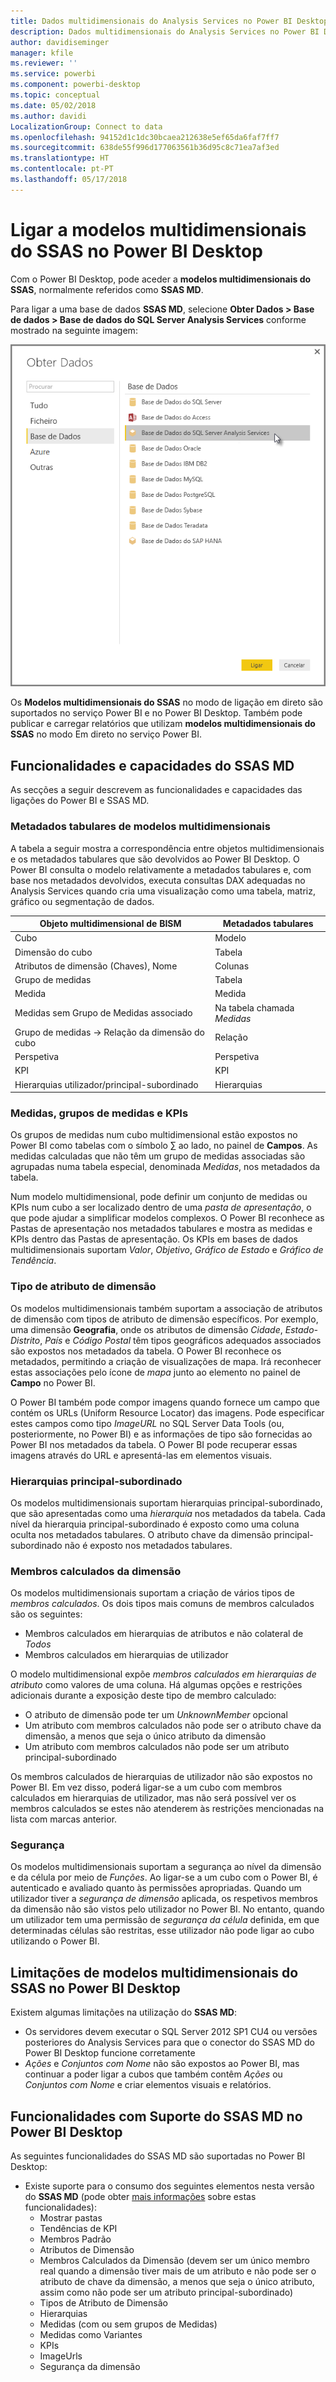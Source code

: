 ```yaml
---
title: Dados multidimensionais do Analysis Services no Power BI Desktop
description: Dados multidimensionais do Analysis Services no Power BI Desktop
author: davidiseminger
manager: kfile
ms.reviewer: ''
ms.service: powerbi
ms.component: powerbi-desktop
ms.topic: conceptual
ms.date: 05/02/2018
ms.author: davidi
LocalizationGroup: Connect to data
ms.openlocfilehash: 94152d1c1dc30bcaea212638e5ef65da6faf7ff7
ms.sourcegitcommit: 638de55f996d177063561b36d95c8c71ea7af3ed
ms.translationtype: HT
ms.contentlocale: pt-PT
ms.lasthandoff: 05/17/2018
---
```

# <a name="connect-to-ssas-multidimensional-models-in-power-bi-desktop"></a>Ligar a modelos multidimensionais do SSAS no Power BI Desktop
Com o Power BI Desktop, pode aceder a **modelos multidimensionais do SSAS**, normalmente referidos como **SSAS MD**.

Para ligar a uma base de dados **SSAS MD**, selecione **Obter Dados &gt; Base de dados &gt; Base de dados do SQL Server Analysis Services** conforme mostrado na seguinte imagem:

![](media/desktop-ssas-multidimensional/ssas-multidimensional-2.png)

Os **Modelos multidimensionais do SSAS** no modo de ligação em direto são suportados no serviço Power BI e no Power BI Desktop. Também pode publicar e carregar relatórios que utilizam **modelos multidimensionais do SSAS** no modo Em direto no serviço Power BI.

## <a name="capabilities-and-features-of-ssas-md"></a>Funcionalidades e capacidades do SSAS MD
As secções a seguir descrevem as funcionalidades e capacidades das ligações do Power BI e SSAS MD.

### <a name="tabular-metadata-of-multidimensional-models"></a>Metadados tabulares de modelos multidimensionais
A tabela a seguir mostra a correspondência entre objetos multidimensionais e os metadados tabulares que são devolvidos ao Power BI Desktop. O Power BI consulta o modelo relativamente a metadados tabulares e, com base nos metadados devolvidos, executa consultas DAX adequadas no Analysis Services quando cria uma visualização como uma tabela, matriz, gráfico ou segmentação de dados.

| Objeto multidimensional de BISM | Metadados tabulares |
| --- | --- |
| Cubo |Modelo |
| Dimensão do cubo |Tabela |
| Atributos de dimensão (Chaves), Nome |Colunas |
| Grupo de medidas |Tabela |
| Medida |Medida |
| Medidas sem Grupo de Medidas associado |Na tabela chamada *Medidas* |
| Grupo de medidas -> Relação da dimensão do cubo |Relação |
| Perspetiva |Perspetiva |
| KPI |KPI |
| Hierarquias utilizador/principal-subordinado |Hierarquias |

### <a name="measures-measure-groups-and-kpis"></a>Medidas, grupos de medidas e KPIs
Os grupos de medidas num cubo multidimensional estão expostos no Power BI como tabelas com o símbolo ∑ ao lado, no painel de **Campos**. As medidas calculadas que não têm um grupo de medidas associadas são agrupadas numa tabela especial, denominada *Medidas*, nos metadados da tabela.

Num modelo multidimensional, pode definir um conjunto de medidas ou KPIs num cubo a ser localizado dentro de uma *pasta de apresentação*, o que pode ajudar a simplificar modelos complexos. O Power BI reconhece as Pastas de apresentação nos metadados tabulares e mostra as medidas e KPIs dentro das Pastas de apresentação. Os KPIs em bases de dados multidimensionais suportam *Valor*, *Objetivo*, *Gráfico de Estado* e *Gráfico de Tendência*.

### <a name="dimension-attribute-type"></a>Tipo de atributo de dimensão
Os modelos multidimensionais também suportam a associação de atributos de dimensão com tipos de atributo de dimensão específicos. Por exemplo, uma dimensão **Geografia**, onde os atributos de dimensão *Cidade*, *Estado-Distrito*, *País* e *Código Postal* têm tipos geográficos adequados associados são expostos nos metadados da tabela. O Power BI reconhece os metadados, permitindo a criação de visualizações de mapa. Irá reconhecer estas associações pelo ícone de *mapa* junto ao elemento no painel de **Campo** no Power BI.

O Power BI também pode compor imagens quando fornece um campo que contém os URLs (Uniform Resource Locator) das imagens. Pode especificar estes campos como tipo *ImageURL* no SQL Server Data Tools (ou, posteriormente, no Power BI) e as informações de tipo são fornecidas ao Power BI nos metadados da tabela. O Power BI pode recuperar essas imagens através do URL e apresentá-las em elementos visuais.

### <a name="parent-child-hierarchies"></a>Hierarquias principal-subordinado
Os modelos multidimensionais suportam hierarquias principal-subordinado, que são apresentadas como uma *hierarquia* nos metadados da tabela. Cada nível da hierarquia principal-subordinado é exposto como uma coluna oculta nos metadados tabulares. O atributo chave da dimensão principal-subordinado não é exposto nos metadados tabulares.

### <a name="dimension-calculated-members"></a>Membros calculados da dimensão
Os modelos multidimensionais suportam a criação de vários tipos de *membros calculados*. Os dois tipos mais comuns de membros calculados são os seguintes:

* Membros calculados em hierarquias de atributos e não colateral de *Todos*
* Membros calculados em hierarquias de utilizador

O modelo multidimensional expõe *membros calculados em hierarquias de atributo* como valores de uma coluna. Há algumas opções e restrições adicionais durante a exposição deste tipo de membro calculado:

* O atributo de dimensão pode ter um *UnknownMember* opcional
* Um atributo com membros calculados não pode ser o atributo chave da dimensão, a menos que seja o único atributo da dimensão
* Um atributo com membros calculados não pode ser um atributo principal-subordinado

Os membros calculados de hierarquias de utilizador não são expostos no Power BI. Em vez disso, poderá ligar-se a um cubo com membros calculados em hierarquias de utilizador, mas não será possível ver os membros calculados se estes não atenderem às restrições mencionadas na lista com marcas anterior.

### <a name="security"></a>Segurança
Os modelos multidimensionais suportam a segurança ao nível da dimensão e da célula por meio de *Funções*. Ao ligar-se a um cubo com o Power BI, é autenticado e avaliado quanto às permissões apropriadas. Quando um utilizador tiver a *segurança de dimensão* aplicada, os respetivos membros da dimensão não são vistos pelo utilizador no Power BI. No entanto, quando um utilizador tem uma permissão de *segurança da célula* definida, em que determinadas células são restritas, esse utilizador não pode ligar ao cubo utilizando o Power BI.

## <a name="limitations-of-ssas-multidimensional-models-in-power-bi-desktop"></a>Limitações de modelos multidimensionais do SSAS no Power BI Desktop
Existem algumas limitações na utilização do **SSAS MD**:

* Os servidores devem executar o SQL Server 2012 SP1 CU4 ou versões posteriores do Analysis Services para que o conector do SSAS MD do Power BI Desktop funcione corretamente
* *Ações* e *Conjuntos com Nome* não são expostos ao Power BI, mas continuar a poder ligar a cubos que também contêm *Ações* ou *Conjuntos com Nome* e criar elementos visuais e relatórios.

## <a name="supported-features-of-ssas-md-in-power-bi-desktop"></a>Funcionalidades com Suporte do SSAS MD no Power BI Desktop
As seguintes funcionalidades do SSAS MD são suportadas no Power BI Desktop:

* Existe suporte para o consumo dos seguintes elementos nesta versão do **SSAS MD** (pode obter [mais informações](https://msdn.microsoft.com/library/jj969574.aspx) sobre estas funcionalidades):
  * Mostrar pastas
  * Tendências de KPI
  * Membros Padrão
  * Atributos de Dimensão
  * Membros Calculados da Dimensão (devem ser um único membro real quando a dimensão tiver mais de um atributo e não pode ser o atributo de chave da dimensão, a menos que seja o único atributo, assim como não pode ser um atributo principal-subordinado)
  * Tipos de Atributo de Dimensão
  * Hierarquias
  * Medidas (com ou sem grupos de Medidas)
  * Medidas como Variantes
  * KPIs
  * ImageUrls
  * Segurança da dimensão

